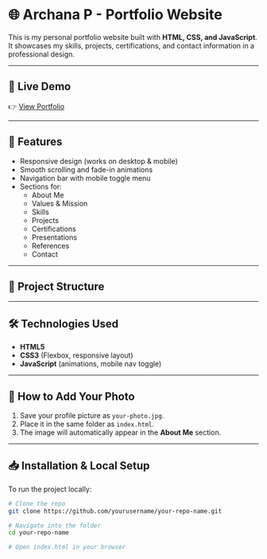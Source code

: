 # 🌐 Archana P - Portfolio Website

This is my personal portfolio website built with **HTML, CSS, and JavaScript**.  
It showcases my skills, projects, certifications, and contact information in a professional design.  

---

## 🚀 Live Demo
👉 [View Portfolio](https://github.com/achu1104/Portfolio.project.git)  

---

## 📌 Features
- Responsive design (works on desktop & mobile)  
- Smooth scrolling and fade-in animations  
- Navigation bar with mobile toggle menu  
- Sections for:
  - About Me  
  - Values & Mission  
  - Skills  
  - Projects  
  - Certifications  
  - Presentations  
  - References  
  - Contact  

---

## 📂 Project Structure


---

## 🛠️ Technologies Used
- **HTML5**  
- **CSS3** (Flexbox, responsive layout)  
- **JavaScript** (animations, mobile nav toggle)  

---

## 📸 How to Add Your Photo
1. Save your profile picture as `your-photo.jpg`.  
2. Place it in the same folder as `index.html`.  
3. The image will automatically appear in the **About Me** section.  

---

## 📥 Installation & Local Setup
To run the project locally:  

```bash
# Clone the repo
git clone https://github.com/yourusername/your-repo-name.git

# Navigate into the folder
cd your-repo-name

# Open index.html in your browser
